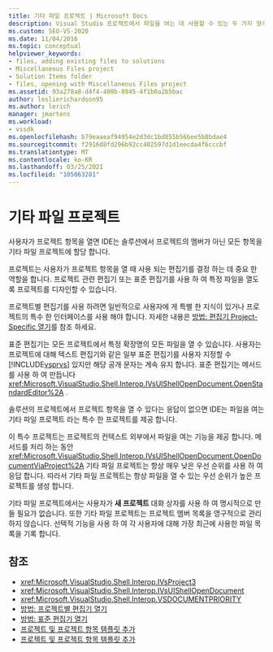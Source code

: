 ```yaml
---
title: 기타 파일 프로젝트 | Microsoft Docs
description: Visual Studio 프로젝트에서 파일을 여는 데 사용할 수 있는 두 가지 형식의 편집기와 사용할 편집기를 결정 하는 프로젝트의 역할에 대해 알아봅니다.
ms.custom: SEO-VS-2020
ms.date: 11/04/2016
ms.topic: conceptual
helpviewer_keywords:
- files, adding existing files to solutions
- Miscellaneous Files project
- Solution Items folder
- files, opening with Miscellaneous Files project
ms.assetid: 93a278a8-d4f4-400b-8945-4f1b0a2b5bac
author: leslierichardson95
ms.author: lerich
manager: jmartens
ms.workload:
- vssdk
ms.openlocfilehash: b79eaaeaf94954e2d3dc1bd855b56bee5b8bdae4
ms.sourcegitcommit: f2916d8fd296b92cc402597d1d1eecda4f6cccbf
ms.translationtype: MT
ms.contentlocale: ko-KR
ms.lasthandoff: 03/25/2021
ms.locfileid: "105063281"
---
```

# <a name="miscellaneous-files-project"></a>기타 파일 프로젝트
사용자가 프로젝트 항목을 열면 IDE는 솔루션에서 프로젝트의 멤버가 아닌 모든 항목을 기타 파일 프로젝트에 할당 합니다.

 프로젝트는 사용자가 프로젝트 항목을 열 때 사용 되는 편집기를 결정 하는 데 중요 한 역할을 합니다. 프로젝트 관련 편집기 또는 표준 편집기를 사용 하 여 특정 파일을 열도록 프로젝트를 디자인할 수 있습니다.

 프로젝트별 편집기를 사용 하려면 일반적으로 사용자에 게 특별 한 지식이 있거나 프로젝트의 특수 한 인터페이스를 사용 해야 합니다. 자세한 내용은 [방법: 편집기 Project-Specific 열기](../../extensibility/how-to-open-project-specific-editors.md)를 참조 하세요.

 표준 편집기는 모든 프로젝트에서 특정 확장명의 모든 파일을 열 수 있습니다. 사용자는 프로젝트에 대해 텍스트 편집기와 같은 일부 표준 편집기를 사용자 지정할 수 [!INCLUDE[vsprvs](../../code-quality/includes/vsprvs_md.md)] 있지만 해당 공개 문자는 계속 유지 합니다. 표준 편집기는 메서드를 사용 하 여 만듭니다 <xref:Microsoft.VisualStudio.Shell.Interop.IVsUIShellOpenDocument.OpenStandardEditor%2A> .

 솔루션의 프로젝트에서 프로젝트 항목을 열 수 있다는 응답이 없으면 IDE는 파일을 여는 기타 파일 프로젝트 라는 특수 한 프로젝트를 제공 합니다.

 이 특수 프로젝트는 프로젝트의 컨텍스트 외부에서 파일을 여는 기능을 제공 합니다. 메서드를 처리 하는 동안 <xref:Microsoft.VisualStudio.Shell.Interop.IVsUIShellOpenDocument.OpenDocumentViaProject%2A> 기타 파일 프로젝트는 항상 매우 낮은 우선 순위를 사용 하 여 응답 합니다. 따라서 기타 파일 프로젝트는 항상 파일을 열 수 있는 우선 순위가 높은 프로젝트를 생성 합니다.

 기타 파일 프로젝트에서는 사용자가 **새 프로젝트** 대화 상자를 사용 하 여 명시적으로 만들 필요가 없습니다. 또한 기타 파일 프로젝트는 프로젝트 멤버 목록을 영구적으로 관리 하지 않습니다. 선택적 기능을 사용 하 여 각 사용자에 대해 가장 최근에 사용한 파일 목록을 기록 합니다.

## <a name="see-also"></a>참조
- <xref:Microsoft.VisualStudio.Shell.Interop.IVsProject3>
- <xref:Microsoft.VisualStudio.Shell.Interop.IVsUIShellOpenDocument>
- <xref:Microsoft.VisualStudio.Shell.Interop.VSDOCUMENTPRIORITY>
- [방법: 프로젝트별 편집기 열기](../../extensibility/how-to-open-project-specific-editors.md)
- [방법: 표준 편집기 열기](../../extensibility/how-to-open-standard-editors.md)
- [프로젝트 및 프로젝트 항목 템플릿 추가](../../extensibility/internals/adding-project-and-project-item-templates.md)
- [프로젝트 및 프로젝트 항목 템플릿 추가](../../extensibility/internals/adding-project-and-project-item-templates.md)

